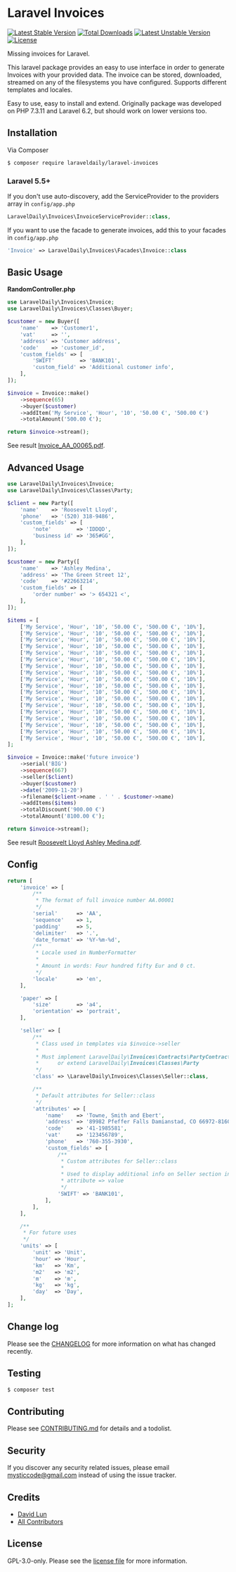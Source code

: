 # Laravel Invoices

[![Latest Stable Version](https://poser.pugx.org/laraveldaily/laravel-invoices/v/stable)](https://packagist.org/packages/laraveldaily/laravel-invoices)
[![Total Downloads](https://poser.pugx.org/laraveldaily/laravel-invoices/downloads)](https://packagist.org/packages/laraveldaily/laravel-invoices)
[![Latest Unstable Version](https://poser.pugx.org/laraveldaily/laravel-invoices/v/unstable)](https://packagist.org/packages/laraveldaily/laravel-invoices)
[![License](https://poser.pugx.org/laraveldaily/laravel-invoices/license)](https://packagist.org/packages/laraveldaily/laravel-invoices)

Missing invoices for Laravel.

This laravel package provides an easy to use interface in order to generate Invoices with your provided data. The invoice can be stored, downloaded, streamed on any of the filesystems you have configured. Supports different templates and locales.

Easy to use, easy to install and extend. Originally package was developed on PHP 7.3.11 and Laravel 6.2, but should work on lower versions too.

## Installation

Via Composer

``` bash
$ composer require laraveldaily/laravel-invoices
```

### Laravel 5.5+

If you don't use auto-discovery, add the ServiceProvider to the providers array in `config/app.php`

```php
LaravelDaily\Invoices\InvoiceServiceProvider::class,
```

If you want to use the facade to generate invoices, add this to your facades in `config/app.php`

```php
'Invoice' => LaravelDaily\Invoices\Facades\Invoice::class
```

## Basic Usage

**RandomController.php**
```php
use LaravelDaily\Invoices\Invoice;
use LaravelDaily\Invoices\Classes\Buyer;

$customer = new Buyer([
    'name'    => 'Customer1',
    'vat'     => '',
    'address' => 'Customer address',
    'code'    => 'customer_id',
    'custom_fields' => [
        'SWIFT'        => 'BANK101',
        'custom_field' => 'Additional customer info',
    ],
]);

$invoice = Invoice::make()
    ->sequence(65)
    ->buyer($customer)
    ->addItem('My Service', 'Hour', '10', '50.00 €', '500.00 €')
    ->totalAmount('500.00 €');

return $invoice->stream();
```

See result [Invoice_AA_00065.pdf](examples/Invoice_AA_00065.pdf).

## Advanced Usage

``` php
use LaravelDaily\Invoices\Invoice;
use LaravelDaily\Invoices\Classes\Party;

$client = new Party([
    'name'    => 'Roosevelt Lloyd',
    'phone'   => '(520) 318-9486',
    'custom_fields' => [
        'note'        => 'IDDQD',
        'business id' => '365#GG',
    ],
]);

$customer = new Party([
    'name'    => 'Ashley Medina',
    'address' => 'The Green Street 12',
    'code'    => '#22663214',
    'custom_fields' => [
        'order number' => '> 654321 <',
    ],
]);

$items = [
    ['My Service', 'Hour', '10', '50.00 €', '500.00 €', '10%'],
    ['My Service', 'Hour', '10', '50.00 €', '500.00 €', '10%'],
    ['My Service', 'Hour', '10', '50.00 €', '500.00 €', '10%'],
    ['My Service', 'Hour', '10', '50.00 €', '500.00 €', '10%'],
    ['My Service', 'Hour', '10', '50.00 €', '500.00 €', '10%'],
    ['My Service', 'Hour', '10', '50.00 €', '500.00 €', '10%'],
    ['My Service', 'Hour', '10', '50.00 €', '500.00 €', '10%'],
    ['My Service', 'Hour', '10', '50.00 €', '500.00 €', '10%'],
    ['My Service', 'Hour', '10', '50.00 €', '500.00 €', '10%'],
    ['My Service', 'Hour', '10', '50.00 €', '500.00 €', '10%'],
    ['My Service', 'Hour', '10', '50.00 €', '500.00 €', '10%'],
    ['My Service', 'Hour', '10', '50.00 €', '500.00 €', '10%'],
    ['My Service', 'Hour', '10', '50.00 €', '500.00 €', '10%'],
    ['My Service', 'Hour', '10', '50.00 €', '500.00 €', '10%'],
    ['My Service', 'Hour', '10', '50.00 €', '500.00 €', '10%'],
    ['My Service', 'Hour', '10', '50.00 €', '500.00 €', '10%'],
    ['My Service', 'Hour', '10', '50.00 €', '500.00 €', '10%'],
    ['My Service', 'Hour', '10', '50.00 €', '500.00 €', '10%'],
];

$invoice = Invoice::make('future invoice')
    ->serial('BIG')
    ->sequence(667)
    ->seller($client)
    ->buyer($customer)
    ->date('2009-11-20')
    ->filename($client->name . ' ' . $customer->name)
    ->addItems($items)
    ->totalDiscount('900.00 €')
    ->totalAmount('8100.00 €');

return $invoice->stream();
```

See result [Roosevelt Lloyd Ashley Medina.pdf](examples/Roosevelt%20Lloyd%20Ashley%20Medina.pdf).

## Config

``` php
return [
    'invoice' => [
        /**
         * The format of full invoice number AA.00001
         */
        'serial'      => 'AA',
        'sequence'    => 1,
        'padding'     => 5,
        'delimiter'   => '.',
        'date_format' => '%Y-%m-%d',
        /**
         * Locale used in NumberFormatter
         *
         * Amount in words: Four hundred fifty Eur and 0 ct.
         */
        'locale'      => 'en',
    ],

    'paper' => [
        'size'        => 'a4',
        'orientation' => 'portrait',
    ],

    'seller' => [
        /**
         * Class used in templates via $invoice->seller
         *
         * Must implement LaravelDaily\Invoices\Contracts\PartyContract
         *      or extend LaravelDaily\Invoices\Classes\Party
         */
        'class' => \LaravelDaily\Invoices\Classes\Seller::class,

        /**
         * Default attributes for Seller::class
         */
        'attributes' => [
            'name'    => 'Towne, Smith and Ebert',
            'address' => '89982 Pfeffer Falls Damianstad, CO 66972-8160',
            'code'    => '41-1985581',
            'vat'     => '123456789',
            'phone'   => '760-355-3930',
            'custom_fields' => [
                /**
                 * Custom attributes for Seller::class
                 *
                 * Used to display additional info on Seller section in invoice
                 * attribute => value
                 */
                'SWIFT' => 'BANK101',
            ],
        ],
    ],

    /**
     * For future uses
     */
    'units' => [
        'unit' => 'Unit',
        'hour' => 'Hour',
        'km'   => 'Km',
        'm2'   => 'm2',
        'm'    => 'm',
        'kg'   => 'kg',
        'day'  => 'Day',
    ],
];
```

## Change log

Please see the [CHANGELOG](CHANGELOG.md) for more information on what has changed recently.

## Testing

``` bash
$ composer test
```

## Contributing

Please see [CONTRIBUTING.md](CONTRIBUTING.md) for details and a todolist.

## Security

If you discover any security related issues, please email mysticcode@gmail.com instead of using the issue tracker.

## Credits

- [David Lun][link-author]
- [All Contributors][link-contributors]

## License

GPL-3.0-only. Please see the [license file](LICENSE) for more information.

[ico-version]: https://img.shields.io/packagist/v/laraveldaily/laravel-invoices.svg?style=flat-square
[ico-downloads]: https://img.shields.io/packagist/dt/laraveldaily/laravel-invoices.svg?style=flat-square
[ico-travis]: https://img.shields.io/travis/laraveldaily/laravel-invoices/master.svg?style=flat-square
[ico-styleci]: https://styleci.io/repos/12345678/shield

[link-packagist]: https://packagist.org/packages/laraveldaily/laravel-invoices
[link-downloads]: https://packagist.org/packages/laraveldaily/laravel-invoices
[link-travis]: https://travis-ci.org/laraveldaily/laravel-invoices
[link-styleci]: https://styleci.io/repos/12345678
[link-author]: https://github.com/mc0de
[link-contributors]: ../../contributors
